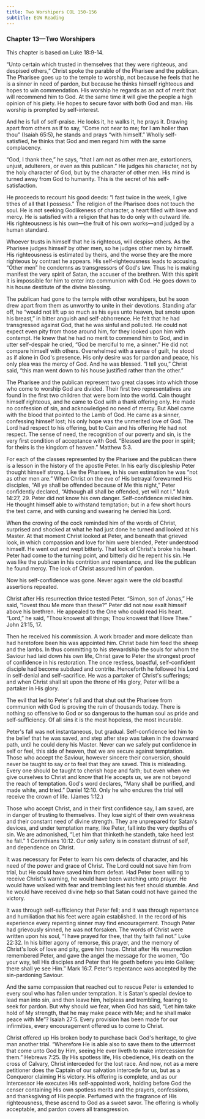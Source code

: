 ```yaml
---
title: Two Worshipers COL 150-156
subtitle: EGW Reading
---
```


### Chapter 13—Two Worshipers

This chapter is based on Luke 18:9-14.

“Unto certain which trusted in themselves that they were righteous, and despised others,” Christ spoke the parable of the Pharisee and the publican. The Pharisee goes up to the temple to worship, not because he feels that he is a sinner in need of pardon, but because he thinks himself righteous and hopes to win commendation. His worship he regards as an act of merit that will recommend him to God. At the same time it will give the people a high opinion of his piety. He hopes to secure favor with both God and man. His worship is prompted by self-interest.

And he is full of self-praise. He looks it, he walks it, he prays it. Drawing apart from others as if to say, “Come not near to me; for I am holier than thou” (Isaiah 65:5), he stands and prays “with himself.” Wholly self-satisfied, he thinks that God and men regard him with the same complacency.

“God, I thank thee,” he says, “that I am not as other men are, extortioners, unjust, adulterers, or even as this publican.” He judges his character, not by the holy character of God, but by the character of other men. His mind is turned away from God to humanity. This is the secret of his self-satisfaction.

He proceeds to recount his good deeds: “I fast twice in the week, I give tithes of all that I possess.” The religion of the Pharisee does not touch the soul. He is not seeking Godlikeness of character, a heart filled with love and mercy. He is satisfied with a religion that has to do only with outward life. His righteousness is his own—the fruit of his own works—and judged by a human standard.

Whoever trusts in himself that he is righteous, will despise others. As the Pharisee judges himself by other men, so he judges other men by himself. His righteousness is estimated by theirs, and the worse they are the more righteous by contrast he appears. His self-righteousness leads to accusing. “Other men” he condemns as transgressors of God's law. Thus he is making manifest the very spirit of Satan, the accuser of the brethren. With this spirit it is impossible for him to enter into communion with God. He goes down to his house destitute of the divine blessing.

The publican had gone to the temple with other worshipers, but he soon drew apart from them as unworthy to unite in their devotions. Standing afar off, he “would not lift up so much as his eyes unto heaven, but smote upon his breast,” in bitter anguish and self-abhorrence. He felt that he had transgressed against God, that he was sinful and polluted. He could not expect even pity from those around him, for they looked upon him with contempt. He knew that he had no merit to commend him to God, and in utter self-despair he cried, “God be merciful to me, a sinner.” He did not compare himself with others. Overwhelmed with a sense of guilt, he stood as if alone in God's presence. His only desire was for pardon and peace, his only plea was the mercy of God. And he was blessed. “I tell you,” Christ said, “this man went down to his house justified rather than the other.”

The Pharisee and the publican represent two great classes into which those who come to worship God are divided. Their first two representatives are found in the first two children that were born into the world. Cain thought himself righteous, and he came to God with a thank offering only. He made no confession of sin, and acknowledged no need of mercy. But Abel came with the blood that pointed to the Lamb of God. He came as a sinner, confessing himself lost; his only hope was the unmerited love of God. The Lord had respect to his offering, but to Cain and his offering He had not respect. The sense of need, the recognition of our poverty and sin, is the very first condition of acceptance with God. “Blessed are the poor in spirit; for theirs is the kingdom of heaven.” Matthew 5:3.

For each of the classes represented by the Pharisee and the publican there is a lesson in the history of the apostle Peter. In his early discipleship Peter thought himself strong. Like the Pharisee, in his own estimation he was “not as other men are.” When Christ on the eve of His betrayal forewarned His disciples, “All ye shall be offended because of Me this night,” Peter confidently declared, “Although all shall be offended, yet will not I.” Mark 14:27, 29. Peter did not know his own danger. Self-confidence misled him. He thought himself able to withstand temptation; but in a few short hours the test came, and with cursing and swearing he denied his Lord.

When the crowing of the cock reminded him of the words of Christ, surprised and shocked at what he had just done he turned and looked at his Master. At that moment Christ looked at Peter, and beneath that grieved look, in which compassion and love for him were blended, Peter understood himself. He went out and wept bitterly. That look of Christ's broke his heart. Peter had come to the turning point, and bitterly did he repent his sin. He was like the publican in his contrition and repentance, and like the publican he found mercy. The look of Christ assured him of pardon.

Now his self-confidence was gone. Never again were the old boastful assertions repeated.

Christ after His resurrection thrice tested Peter. “Simon, son of Jonas,” He said, “lovest thou Me more than these?” Peter did not now exalt himself above his brethren. He appealed to the One who could read His heart. “Lord,” he said, “Thou knowest all things; Thou knowest that I love Thee.” John 21:15, 17.

Then he received his commission. A work broader and more delicate than had heretofore been his was appointed him. Christ bade him feed the sheep and the lambs. In thus committing to his stewardship the souls for whom the Saviour had laid down his own life, Christ gave to Peter the strongest proof of confidence in his restoration. The once restless, boastful, self-confident disciple had become subdued and contrite. Henceforth he followed his Lord in self-denial and self-sacrifice. He was a partaker of Christ's sufferings; and when Christ shall sit upon the throne of His glory, Peter will be a partaker in His glory.

The evil that led to Peter's fall and that shut out the Pharisee from communion with God is proving the ruin of thousands today. There is nothing so offensive to God or so dangerous to the human soul as pride and self-sufficiency. Of all sins it is the most hopeless, the most incurable.

Peter's fall was not instantaneous, but gradual. Self-confidence led him to the belief that he was saved, and step after step was taken in the downward path, until he could deny his Master. Never can we safely put confidence in self or feel, this side of heaven, that we are secure against temptation. Those who accept the Saviour, however sincere their conversion, should never be taught to say or to feel that they are saved. This is misleading. Every one should be taught to cherish hope and faith; but even when we give ourselves to Christ and know that He accepts us, we are not beyond the reach of temptation. God's word declares, “Many shall be purified, and made white, and tried.” Daniel 12:10. Only he who endures the trial will receive the crown of life. (James 1:12.)

Those who accept Christ, and in their first confidence say, I am saved, are in danger of trusting to themselves. They lose sight of their own weakness and their constant need of divine strength. They are unprepared for Satan's devices, and under temptation many, like Peter, fall into the very depths of sin. We are admonished, “Let him that thinketh he standeth, take heed lest he fall.” 1 Corinthians 10:12. Our only safety is in constant distrust of self, and dependence on Christ.

It was necessary for Peter to learn his own defects of character, and his need of the power and grace of Christ. The Lord could not save him from trial, but He could have saved him from defeat. Had Peter been willing to receive Christ's warning, he would have been watching unto prayer. He would have walked with fear and trembling lest his feet should stumble. And he would have received divine help so that Satan could not have gained the victory.

It was through self-sufficiency that Peter fell; and it was through repentance and humiliation that his feet were again established. In the record of his experience every repenting sinner may find encouragement. Though Peter had grievously sinned, he was not forsaken. The words of Christ were written upon his soul, “I have prayed for thee, that thy faith fail not.” Luke 22:32. In his bitter agony of remorse, this prayer, and the memory of Christ's look of love and pity, gave him hope. Christ after His resurrection remembered Peter, and gave the angel the message for the women, “Go your way, tell His disciples and Peter that He goeth before you into Galilee; there shall ye see Him.” Mark 16:7. Peter's repentance was accepted by the sin-pardoning Saviour.

And the same compassion that reached out to rescue Peter is extended to every soul who has fallen under temptation. It is Satan's special device to lead man into sin, and then leave him, helpless and trembling, fearing to seek for pardon. But why should we fear, when God has said, “Let him take hold of My strength, that he may make peace with Me; and he shall make peace with Me”? Isaiah 27:5. Every provision has been made for our infirmities, every encouragement offered us to come to Christ.

Christ offered up His broken body to purchase back God's heritage, to give man another trial. “Wherefore He is able also to save them to the uttermost that come unto God by Him, seeing He ever liveth to make intercession for them.” Hebrews 7:25. By His spotless life, His obedience, His death on the cross of Calvary, Christ interceded for the lost race. And now, not as a mere petitioner does the Captain of our salvation intercede for us, but as a Conqueror claiming His victory. His offering is complete, and as our Intercessor He executes His self-appointed work, holding before God the censer containing His own spotless merits and the prayers, confessions, and thanksgiving of His people. Perfumed with the fragrance of His righteousness, these ascend to God as a sweet savor. The offering is wholly acceptable, and pardon covers all transgression.